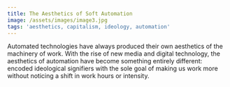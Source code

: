 ```yaml
---
title: The Aesthetics of Soft Automation
image: /assets/images/image3.jpg
tags: 'aesthetics, capitalism, ideology, automation'
---
```

Automated technologies have always produced their own aesthetics of the machinery of work. With the rise of new media and digital technology, the aesthetics of automation have become something entirely different: encoded ideological signifiers with the sole goal of making us work more without noticing a shift in work hours or intensity.
